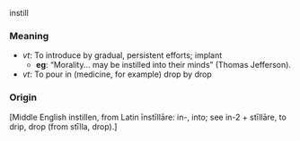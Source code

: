 instill
### Meaning
+ _vt_: To introduce by gradual, persistent efforts; implant
    + __eg__: “Morality... may be instilled into their minds” (Thomas Jefferson).
+ _vt_: To pour in (medicine, for example) drop by drop

### Origin

[Middle English instillen, from Latin īnstīllāre: in-, into; see in-2 + stīllāre, to drip, drop (from stīlla, drop).]
